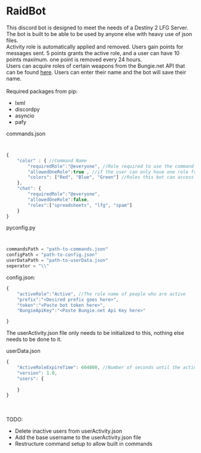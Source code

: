 # RaidBot

This discord bot is designed to meet the needs of a Destiny 2 LFG Server. The bot is built to be able to be used by anyone else with heavy use of json files. 
<br>Activity role is automatically applied and removed. Users gain points for messages sent. 5 points grants the active role, and a user can have 10 points maximum. one point is removed every 24 hours.
<br>Users can acquire roles of certain weapons from the Bungie.net API  that can be found <a href="https://bungie-net.github.io/multi/index.html">here</a>. Users can enter their name and the bot will save their name.
<br><br>
Required packages from pip:
* lxml
* discordpy
* asyncio
* pafy

commands.json
```javascript


{
    "color" : { //Command Name
        "requiredRole":"@everyone", //Role required to use the command
        "allowedOneRole":true , //if the user can only have one role from the list at a time. Bot will remove all roles then add the requested role
        "colors": ["Red", "Blue", "Green"] //Roles this bot can access
    },
    "chat": {
        "requiredRole":"@everyone",
        "allowedOneRole":false,
        "roles":["spreadsheets", "lfg", "spam"]
    }
}

```

pyconfig.py
```python


commandsPath = "path-to-commands.json"
configPath = "path-to-config.json"
userDataPath = "path-to-userData.json"
seperator = "\\"

```

config.json: 
```javascript
{
    "activeRole":"Active", //The role name of people who are active
    "prefix":"<Desired prefix goes here>",
    "token":"<Paste bot token here>",
    "BungieApiKey":"<Paste Bungie.net Api Key here>"

}
```

The userActivity.json file only needs to be initialized to this, nothing else needs to be done to it.

userData.json
```javascript
{
    "ActiveRoleExpireTime": 604800, //Number of seconds until the active role expires. Is set to 1 week by default
    "version": 1.0,
    "users": {
        
    }
}
```

<br><br>
TODO:
* Delete inactive users from userActivity.json
* Add the base username to the userActivity.json file
* Restructure command setup to allow built in commands